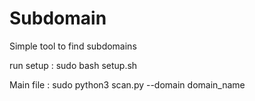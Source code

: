 # Subdomain

Simple tool to find subdomains 

run setup : sudo bash setup.sh

Main file : sudo python3 scan.py --domain domain_name 
